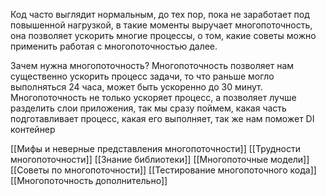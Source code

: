 Код часто выглядит нормальным, до тех пор, пока не заработает под повышенной нагрузкой, в такие моменты выручает многопоточность, она позволяет ускорить многие процессы, о том, какие советы можно применить работая с многопоточностью далее.

Зачем нужна многопоточность? Многопоточность позволяет нам существенно ускорить процесс задачи, то что раньше могло выполняться 24 часа, может быть ускоренно до 30 минут. Многопоточность не только ускоряет процесс, а позволяет лучше разделить слои приложения, так мы сразу поймем, какая часть подготавливает процесс, какая его выполняет, так же нам поможет DI контейнер

[[Мифы и неверные представления многопоточности]]
[[Трудности многопоточности]]
[[Знание библиотеки]]
[[Многопоточные модели]]
[[Советы по многопоточности]]
[[Тестирование многопоточного кода]]
[[Многопоточность дополнительно]]
